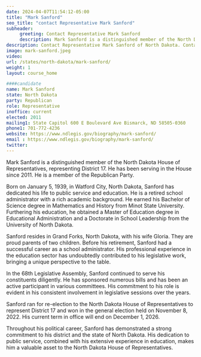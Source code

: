 ```yaml
---
date: 2024-04-07T11:54:12-05:00
title: "Mark Sanford"
seo_title: "contact Representative Mark Sanford"
subheader:
     greeting: Contact Representative Mark Sanford
     description: Mark Sanford is a distinguished member of the North Dakota House of Representatives, representing District 17. He has been serving in the House since 2011. He is a member of the Republican Party.
description: Contact Representative Mark Sanford of North Dakota. Contact information for Mark Sanford includes email address, phone number, and mailing address.
image: mark-sanford.jpeg
video:
url: /states/north-dakota/mark-sanford/
weight: 1
layout: course_home

####candidate
name: Mark Sanford
state: North Dakota
party: Republican
role: Representative
inoffice: current
elected: 2011
mailing1: State Capitol 600 E Boulevard Ave Bismarck, ND 58505-0360
phone1: 701-772-4236
website: https://www.ndlegis.gov/biography/mark-sanford/
email : https://www.ndlegis.gov/biography/mark-sanford/
twitter: 
---
```

Mark Sanford is a distinguished member of the North Dakota House of Representatives, representing District 17. He has been serving in the House since 2011. He is a member of the Republican Party.

Born on January 5, 1939, in Watford City, North Dakota, Sanford has dedicated his life to public service and education. He is a retired school administrator with a rich academic background. He earned his Bachelor of Science degree in Mathematics and History from Minot State University. Furthering his education, he obtained a Master of Education degree in Educational Administration and a Doctorate in School Leadership from the University of North Dakota.

Sanford resides in Grand Forks, North Dakota, with his wife Gloria. They are proud parents of two children. Before his retirement, Sanford had a successful career as a school administrator. His professional experience in the education sector has undoubtedly contributed to his legislative work, bringing a unique perspective to the table.

In the 68th Legislative Assembly, Sanford continued to serve his constituents diligently. He has sponsored numerous bills and has been an active participant in various committees. His commitment to his role is evident in his consistent involvement in legislative sessions over the years.

Sanford ran for re-election to the North Dakota House of Representatives to represent District 17 and won in the general election held on November 8, 2022. His current term in office will end on December 1, 2026.

Throughout his political career, Sanford has demonstrated a strong commitment to his district and the state of North Dakota. His dedication to public service, combined with his extensive experience in education, makes him a valuable asset to the North Dakota House of Representatives.

